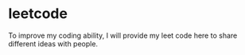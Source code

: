 # leetcode
To improve my coding ability, I will provide my leet code here to share different ideas with people.
